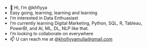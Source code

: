 - 👋 Hi, I’m @khfiyya
- Easy going, learning, learning and learning
- I’m interested in Data Enthuasiast
- I’m currently learning Digital Marketing, Python, SQL, R, Tableau, PowerBI, and AI, ML, DL, NLP like that.
- I’m looking to collaborate on everywhere
- 📫 U can reach me at @khofiyyamulia@gmail.com
